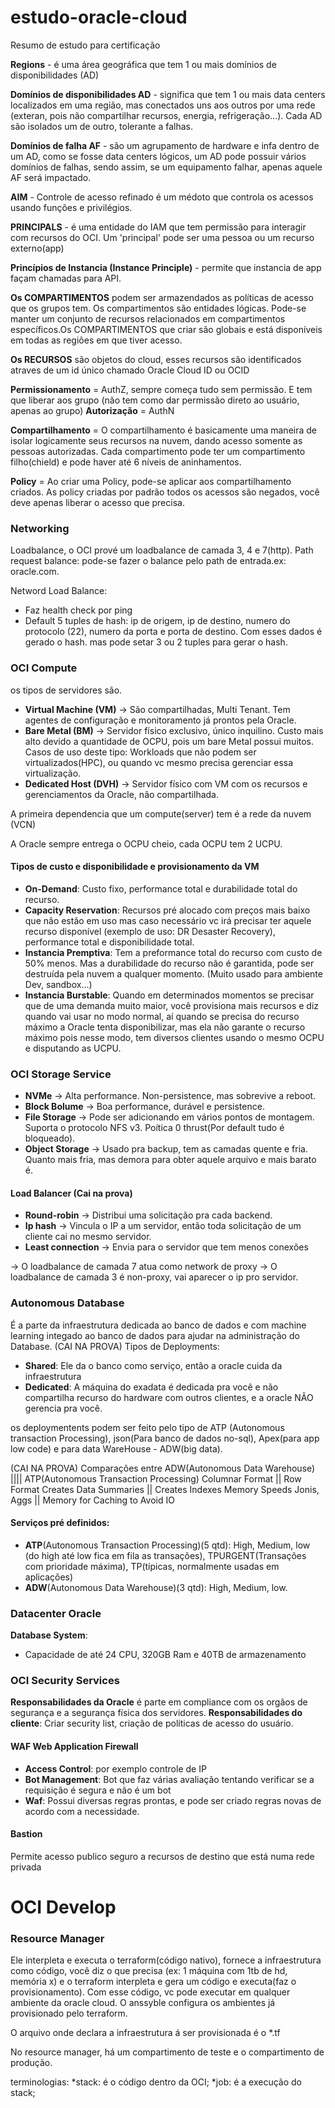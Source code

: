 # estudo-oracle-cloud
Resumo de estudo para certificação


__Regions__ - é uma área geográfica que tem 1 ou mais domínios de disponibilidades (AD)

__Domínios de disponibilidades AD__ - significa que tem 1 ou mais data centers localizados em uma região, mas conectados uns aos outros por uma rede (exteran, pois não compartilhar recursos, energia, refrigeração...). Cada AD são isolados um de outro, tolerante a falhas.

__Domínios de falha AF__ - são um agrupamento de hardware e infa dentro de um AD, como se fosse data centers lógicos, um AD pode possuir vários domínios de falhas, sendo assim, se um equipamento falhar, apenas aquele AF será impactado.

__AIM__ - Controle de acesso refinado é um médoto que controla os acessos usando funções e privilégios.

__PRINCIPALS__ - é uma entidade do IAM que tem permissão para interagir com recursos do OCI. Um 'principal' pode ser uma pessoa ou um recurso externo(app)

__Princípios de Instancia (Instance Principle)__ - permite que instancia de app façam chamadas para API.

__Os COMPARTIMENTOS__ podem ser armazendados as políticas de acesso que os grupos tem. Os compartimentos são entidades lógicas. Pode-se manter um conjunto de recursos relacionados em compartimentos específicos.Os COMPARTIMENTOS que criar são globais e está disponíveis em todas as regiões em que tiver acesso. 

__Os RECURSOS__ são objetos do cloud, esses recursos são identificados atraves de um id único chamado Oracle Cloud ID ou OCID

__Permissionamento__ = AuthZ, sempre começa tudo sem permissão. E tem que liberar aos grupo (não tem como dar permissão direto ao usuário, apenas ao grupo)
__Autorização__ = AuthN

__Compartilhamento__ = O compartilhamento é basicamente uma maneira de isolar logicamente seus recursos na nuvem, dando acesso somente as pessoas autorizadas.
Cada compartimento pode ter um compartimento filho(chield) e pode haver até 6 níveis de aninhamentos.

__Policy__ = Ao criar uma Policy, pode-se aplicar aos compartilhamento criados. As policy criadas por padrão todos os acessos são negados, você deve apenas liberar o acesso que precisa.

### Networking
Loadbalance, o OCI prové um loadbalance de camada 3, 4 e 7(http).
Path request balance: pode-se fazer o balance pelo path de entrada.ex: oracle.com.

Netword Load Balance:
* Faz health check por ping
* Default 5 tuples de hash: ip de origem, ip de destino, numero do protocolo (22), numero da porta e porta de destino. Com esses dados é gerado o hash. 
mas pode setar 3 ou 2 tuples para gerar o hash.


### OCI Compute
os tipos de servidores são.
* __Virtual Machine (VM)__ -> São compartilhadas, Multi Tenant. Tem agentes de configuração e monitoramento já prontos pela Oracle.
* __Bare Metal (BM)__ -> Servidor físico exclusivo, único inquilino. Custo mais alto devido a quantidade de OCPU, pois um bare Metal possui muitos.
	Casos de uso deste tipo: Workloads que não podem ser virtualizados(HPC), ou quando vc mesmo precisa gerenciar essa virtualização.
* __Dedicated Host (DVH)__ -> Servidor físico com VM com os recursos e gerenciamentos da Oracle, não compartilhada. 

A primeira dependencia que um compute(server) tem é a rede da nuvem (VCN)

A Oracle sempre entrega o OCPU cheio, cada OCPU tem 2 UCPU.

#### Tipos de custo e disponibilidade e provisionamento da VM
* __On-Demand__: Custo fixo, performance total e durabilidade total do recurso.
* __Capacity Reservation__: Recursos pré alocado com preços mais baixo que não estão em uso mas caso necessário vc irá precisar ter aquele recurso disponível (exemplo de uso: DR Desaster Recovery), performance total e disponibilidade total.
* __Instancia Premptiva__: Tem a preformance total do recurso com custo de 50% menos. Mas a durabilidade do recurso não é garantida, pode ser destruída pela nuvem a qualquer momento. (Muito usado para ambiente Dev, sandbox...)
* __Instancia Burstable__: Quando em determinados momentos se precisar que de uma demanda muito maior, você provisiona mais recursos e diz quando vai usar no modo normal, aí quando se precisa do recurso máximo a Oracle tenta disponibilizar, mas ela não garante o recurso máximo pois nesse modo, tem diversos clientes usando o mesmo OCPU e disputando as UCPU.

### OCI Storage Service
* __NVMe__ -> Alta performance. Non-persistence, mas sobrevive a reboot.
* __Block Bolume__ -> Boa performance, durável e persistence.
* __File Storage__ -> Pode ser adicionando em vários pontos de montagem. Suporta o protocolo NFS v3. Poítica 0 thrust(Por default tudo é bloqueado).
* __Object Storage__ -> Usado pra backup, tem as camadas quente e fria. Quanto mais fria, mas demora para obter aquele arquivo e mais barato é.

#### Load Balancer (Cai na prova)
* __Round-robin__ -> Distribui uma solicitação pra cada backend.
* __Ip hash__ -> Vincula o IP a um servidor, então toda solicitação de um cliente cai no mesmo servidor.
* __Least connection__ -> Envia para o servidor que tem menos conexões

-> O loadbalance de camada 7 atua como network de proxy
-> O loadbalance de camada 3 é non-proxy, vai aparecer o ip pro servidor.

### Autonomous Database
É a parte da infraestrutura dedicada ao banco de dados e com machine learning integado ao banco de dados para ajudar na administração do Database.
(CAI NA PROVA) Tipos de Deployments:
* __Shared__: Ele da o banco como serviço, então a oracle cuida da infraestrutura
* __Dedicated__: A máquina do exadata é dedicada pra você e não compartilha recurso do hardware com outros clientes, e a oracle NÃO gerencia pra você.


os deploymentents podem ser feito pelo tipo de ATP (Autonomous transaction Processing), json(Para banco de dados no-sql), Apex(para app low code) e para data WareHouse - ADW(big data).

(CAI NA PROVA) Comparações entre 
ADW(Autonomous Data Warehouse) |||| ATP(Autonomous Transaction Processing)
	Columnar Format		||	Row Format
	Creates Data Summaries	||	Creates Indexes
     Memory Speeds Jonis, Aggs	||	Memory for Caching to Avoid IO


#### Serviços pré definidos:
* __ATP__(Autonomous Transaction Processing)(5 qtd): High, Medium, low (do high até low fica em fila as transações), TPURGENT(Transações com prioridade máxima), TP(típicas, normalmente usadas em aplicações)
* __ADW__(Autonomous Data Warehouse)(3 qtd): High, Medium, low.

### Datacenter Oracle
__Database System__:
* Capacidade de até 24 CPU, 320GB Ram e 40TB de armazenamento

### OCI Security Services
__Responsabilidades da Oracle__ é parte em compliance com os orgãos de segurança e a segurança física dos servidores.
__Responsabilidades do cliente__: Criar security list, criação de políticas de acesso do usuário.

#### WAF Web Application Firewall
* __Access Control__: por exemplo controle de IP
* __Bot Management__: Bot que faz várias avaliação tentando verificar se a requisição é segura e não é um bot
* __Waf__: Possui diversas regras prontas, e pode ser criado regras novas de acordo com a necessidade.

#### Bastion
Permite acesso publico seguro a recursos de destino que está numa rede privada

# OCI Develop

### Resource Manager
Ele interpleta e executa o terraform(código nativo), fornece a infraestrutura como código, você diz o que precisa (ex: 1 máquina com 1tb de hd, memória x) e o terraform interpleta e gera um código e executa(faz o provisionamento). Com esse código, vc pode executar em qualquer ambiente da oracle cloud.
O anssyble configura os ambientes já provisionado pelo terraform.

O arquivo onde declara a infraestrutura á ser provisionada é o *.tf


No resource manager, há um compartimento de teste e o compartimento de produção.

terminologias:
*stack: é o código dentro da OCI;
*job: é a execução do stack;
